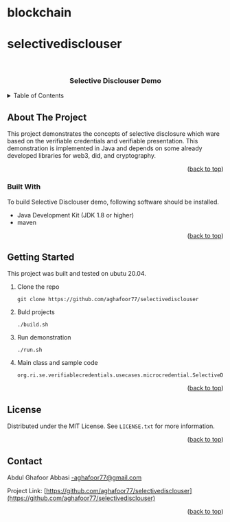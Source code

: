 # blockchain
# selectivedisclouser

<!-- PROJECT LOGO -->
<br />
<div align="center">

  <h3 align="center">Selective Disclouser Demo</h3>

 
</div>



<!-- TABLE OF CONTENTS -->
<details>
  <summary>Table of Contents</summary>
  <ol>
    <li>
      <a href="#about-the-project">About The Project</a>
      <ul>
        <li><a href="#built-with">Built With</a></li>
      </ul>
    </li>
    <li>
      <a href="#getting-started">Getting Started</a>
     
    </li>
    <li><a href="#license">License</a></li>
    <li><a href="#contact">Contact</a></li>
    <li><a href="#acknowledgments">Acknowledgments</a></li>
  </ol>
</details>



<!-- ABOUT THE PROJECT -->
## About The Project

This project demonstrates the concepts of selective disclosure which ware based on the verifiable credentials and verifiable presentation. This demonstration is implemented in Java and depends on some already developed libraries for web3, did, and cryptography.

<p align="right">(<a href="#readme-top">back to top</a>)</p>



### Built With

To build Selective Disclouser demo, following software should be installed.

* Java Development Kit (JDK 1.8 or higher)
* maven

<p align="right">(<a href="#readme-top">back to top</a>)</p>



<!-- GETTING STARTED -->
## Getting Started

This project was built and tested on ubutu 20.04. 

1. Clone the repo
   ```
   git clone https://github.com/aghafoor77/selectivedisclouser
   ```
2. Buld projects
   ```
   ./build.sh
   ```
3. Run demonstration
   ```
   ./run.sh
   ```

4. Main class and sample code 
   ```
   org.ri.se.verifiablecredentials.usecases.microcredential.SelectiveDisclouserDemo
   ```

<p align="right">(<a href="#readme-top">back to top</a>)</p>




<!-- LICENSE -->
## License

Distributed under the MIT License. See `LICENSE.txt` for more information.

<p align="right">(<a href="#readme-top">back to top</a>)</p>



<!-- CONTACT -->
## Contact

Abdul Ghafoor Abbasi -aghafoor77@gmail.com

Project Link: [https://github.com/aghafoor77/selectivedisclouser](https://github.com/aghafoor77/selectivedisclouser)

<p align="right">(<a href="#readme-top">back to top</a>)</p>


